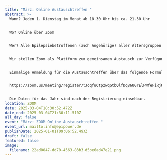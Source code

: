 ```yaml
---
title: "März: Online Austauschtreffen "
abstract: >-
  Wann? Jeden 1. Dienstag im Monat ab 18.30 Uhr bis ca. 21.30 Uhr 


  Wo? Online über Zoom


  Wer? Alle Epilepsiebetroffenen (auch Angehörige) aller Altersgruppen


  Wir stellen Zoom als Plattform zum gemeinsamen Austausch zur Verfügung. Die Teilnehmer können in themenspezifische Breakoutsessions, um über alle verschiedenen Themen rund um Epilepsie, aber auch Privates zu diskutieren. Wir haben eine sehr lockere Atmosphäre und jeder kann kommen und gehen, wie es persönlich am angenehmsten ist.


  Einmalige Anmeldung für die Austauschtreffen über das folgende Formular:


  https://zoom.us/meeting/register/tJcqfu6tpzwqGtbQlfDq86UGrElPWfePiRjU


  Die Daten für das Jahr sind nach der Registrierung einsehbar.
location: ZOOM
date: 2025-03-04T18:30:52.472Z
date_end: 2025-03-04T21:30:11.510Z
all_day: false
event: "März: ZOOM Online Austauschtreffen "
event_url: mailto:info@epipower.de
publishDate: 2025-01-01T09:06:52.493Z
draft: false
featured: false
image:
  filename: 22ad0047-dd70-4563-83b3-d5be6ad47e21.png
---
```


